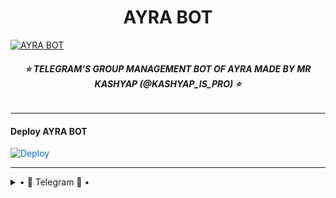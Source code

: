 
<h1 align="center">
<b> AYRA BOT </b>
</h1>

[![AYRA BOT](https://te.legra.ph/file/9f45226e80933720bc7cc.jpg)](https://github.com/Kashu-op/MissAyraBot)

<h6 align="center">
  <b>⭐‌ TELEGRAM'S GROUP MANAGEMENT BOT OF AYRA MADE BY MR KASHYAP (@KASHYAP_IS_PRO) ⭐‌</b>
</h6>

---------

<h4> Deploy AYRA BOT </h4>


<a href="https://heroku.com/deploy/" rel="nofollow" style="background-color: initial; box-sizing: border-box; color: #0366d6; text-decoration-line: none;"><img alt="Deploy" data-canonical-src="https://www.herokucdn.com/deploy/button.svg" src="https://camo.githubusercontent.com/83b0e95b38892b49184e07ad572c94c8038323fb/68747470733a2f2f7777772e6865726f6b7563646e2e636f6d2f6465706c6f792f627574746f6e2e737667" style="border-style: none; box-sizing: initial; max-width: 100%;" /></a></div>

-----------

<details>

  <summary> • 🏪 Telegram 🏪 • </summary>

---------

- [![Telegram Group](https://img.shields.io/badge/Telegram-Group-brightgreen)](https://t.me/hDfamaily)
- [![Telegram Channel](https://img.shields.io/badge/Telegram-Channel-brightgreen)](https://t.me/HDNETWORKOP)

